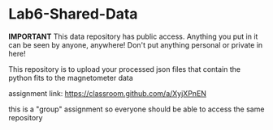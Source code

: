 # Lab6-Shared-Data

**IMPORTANT** This data repository has public access. Anything you put in it can be seen by anyone, anywhere! Don't put anything personal or private in here! 

This repository is to upload your processed json files that contain the python fits to the magnetometer data

assignment link: https://classroom.github.com/a/XyjXPnEN

this is a "group" assignment so everyone should be able to access the same repository
